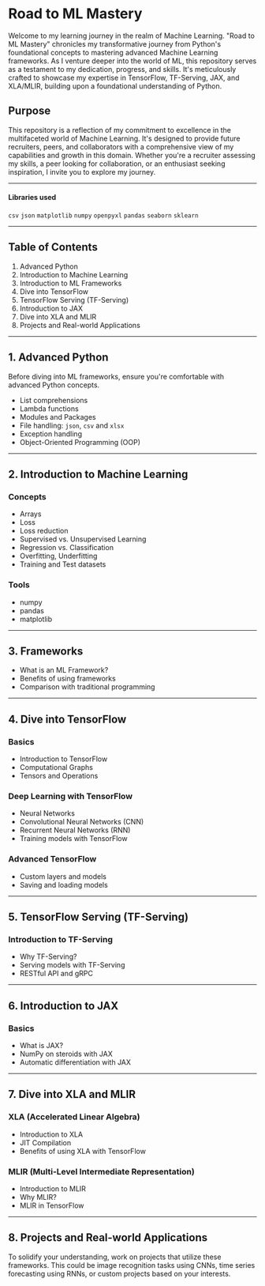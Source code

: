 # Road to ML Mastery

Welcome to my learning journey in the realm of Machine Learning. "Road to ML Mastery" chronicles my transformative journey from Python's foundational concepts to mastering advanced Machine Learning frameworks. As I venture deeper into the world of ML, this repository serves as a testament to my dedication, progress, and skills. It's meticulously crafted to showcase my expertise in TensorFlow, TF-Serving, JAX, and XLA/MLIR, building upon a foundational understanding of Python.

## Purpose

This repository is a reflection of my commitment to excellence in the multifaceted world of Machine Learning. It's designed to provide future recruiters, peers, and collaborators with a comprehensive view of my capabilities and growth in this domain. Whether you're a recruiter assessing my skills, a peer looking for collaboration, or an enthusiast seeking inspiration, I invite you to explore my journey.

---  
#### Libraries used  
`csv`
`json`
`matplotlib`
`numpy`
`openpyxl`
`pandas`
`seaborn`
`sklearn`

---

## Table of Contents
1. Advanced Python
2. Introduction to Machine Learning
3. Introduction to ML Frameworks
4. Dive into TensorFlow
5. TensorFlow Serving (TF-Serving)
6. Introduction to JAX
7. Dive into XLA and MLIR
8. Projects and Real-world Applications

---

## 1. Advanced Python
Before diving into ML frameworks, ensure you're comfortable with advanced Python concepts.

- List comprehensions
- Lambda functions
- Modules and Packages
- File handling: `json`, `csv` and `xlsx`
- Exception handling
- Object-Oriented Programming (OOP)

---

## 2. Introduction to Machine Learning
### Concepts
- Arrays
- Loss
- Loss reduction
- Supervised vs. Unsupervised Learning
- Regression vs. Classification
- Overfitting, Underfitting
- Training and Test datasets

### Tools
- numpy
- pandas
- matplotlib

---

## 3. Frameworks
- What is an ML Framework?
- Benefits of using frameworks
- Comparison with traditional programming

---

## 4. Dive into TensorFlow
### Basics
- Introduction to TensorFlow
- Computational Graphs
- Tensors and Operations

### Deep Learning with TensorFlow
- Neural Networks
- Convolutional Neural Networks (CNN)
- Recurrent Neural Networks (RNN)
- Training models with TensorFlow

### Advanced TensorFlow
- Custom layers and models
- Saving and loading models

---

## 5. TensorFlow Serving (TF-Serving)
### Introduction to TF-Serving
- Why TF-Serving?
- Serving models with TF-Serving
- RESTful API and gRPC

---

## 6. Introduction to JAX
### Basics
- What is JAX?
- NumPy on steroids with JAX
- Automatic differentiation with JAX

---

## 7. Dive into XLA and MLIR
### XLA (Accelerated Linear Algebra)
- Introduction to XLA
- JIT Compilation
- Benefits of using XLA with TensorFlow

### MLIR (Multi-Level Intermediate Representation)
- Introduction to MLIR
- Why MLIR?
- MLIR in TensorFlow

---

## 8. Projects and Real-world Applications
To solidify your understanding, work on projects that utilize these frameworks. This could be image recognition tasks using CNNs, time series forecasting using RNNs, or custom projects based on your interests.

